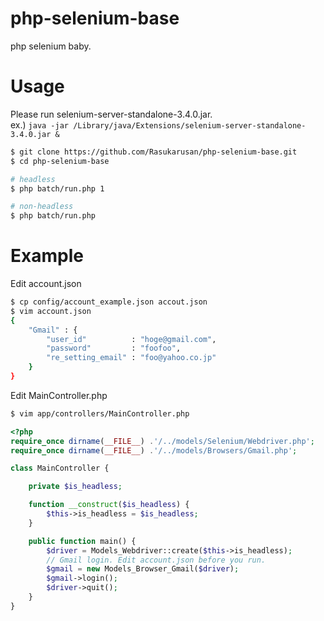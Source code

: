 # php-selenium-base
php selenium baby.

# Usage

Please run selenium-server-standalone-3.4.0.jar.   
ex.) `java -jar /Library/java/Extensions/selenium-server-standalone-3.4.0.jar &`

```sh
$ git clone https://github.com/Rasukarusan/php-selenium-base.git
$ cd php-selenium-base

# headless
$ php batch/run.php 1

# non-headless
$ php batch/run.php
```

# Example

Edit account.json
```sh
$ cp config/account_example.json accout.json
$ vim account.json
{
    "Gmail" : {
        "user_id"          : "hoge@gmail.com",
        "password"         : "foofoo",
        "re_setting_email" : "foo@yahoo.co.jp"
    }
}
```

Edit MainController.php
```sh
$ vim app/controllers/MainController.php
```

```php
<?php
require_once dirname(__FILE__) .'/../models/Selenium/Webdriver.php';
require_once dirname(__FILE__) .'/../models/Browsers/Gmail.php';

class MainController {

    private $is_headless;

    function __construct($is_headless) {
        $this->is_headless = $is_headless;
    }

    public function main() {
        $driver = Models_Webdriver::create($this->is_headless);
        // Gmail login. Edit account.json before you run.
        $gmail = new Models_Browser_Gmail($driver);
        $gmail->login();
        $driver->quit();
    }
}
```


